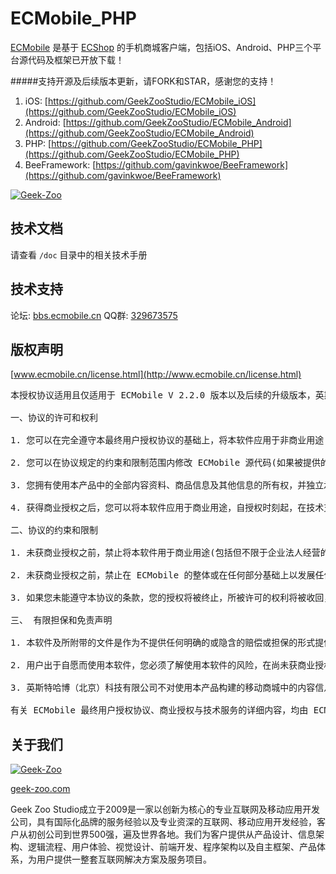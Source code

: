 ECMobile_PHP
================

[ECMobile](http://www.ecmobile.cn) 是基于 [ECShop](http://www.ecshop.com) 的手机商城客户端，包括iOS、Android、PHP三个平台源代码及框架已开放下载！

#####支持开源及后续版本更新，请FORK和STAR，感谢您的支持！

1. iOS: [https://github.com/GeekZooStudio/ECMobile_iOS](https://github.com/GeekZooStudio/ECMobile_iOS)
2. Android: [https://github.com/GeekZooStudio/ECMobile_Android](https://github.com/GeekZooStudio/ECMobile_Android)
3. PHP: [https://github.com/GeekZooStudio/ECMobile_PHP](https://github.com/GeekZooStudio/ECMobile_PHP)
4. BeeFramework: [https://github.com/gavinkwoe/BeeFramework](https://github.com/gavinkwoe/BeeFramework)

[![Geek-Zoo](http://ecmobile.me/images/index/banner-phone-icon-2.png)](http://www.geek-zoo.com)

## 技术文档

请查看 `/doc` 目录中的相关技术手册

## 技术支持

论坛: [bbs.ecmobile.cn](http://bbs.ecmobile.cn)
QQ群: [329673575](329673575)

## 版权声明

[www.ecmobile.cn/license.html](http://www.ecmobile.cn/license.html)

<pre>
本授权协议适用且仅适用于 ECMobile V 2.2.0 版本以及后续的升级版本，英斯特哈博（北京）科技有限公司拥有对本授权协议的最终解释权。

一、协议的许可和权利

1. 您可以在完全遵守本最终用户授权协议的基础上，将本软件应用于非商业用途(包括个人用途：不具备法人资格的自然人，以个人名义从事电子商务活动；非盈利性用途：从事非盈利活动的商业机构及非盈利性组织，将 ECMobile 产品用且仅用于产品演示、展示，而并不是用来买卖及盈利的运营活动的)

2. 您可以在协议规定的约束和限制范围内修改 ECMobile 源代码(如果被提供的话)或界面风格以适应您的对移动客户端产品的要求。

3. 您拥有使用本产品中的全部内容资料、商品信息及其他信息的所有权，并独立承担与其内容的相关法律义务。

4. 获得商业授权之后，您可以将本软件应用于商业用途，自授权时刻起，在技术支持期限内拥有通过指定的方式获得指定范围内的技术支持服务。

二、协议的约束和限制

1. 未获商业授权之前，禁止将本软件用于商业用途(包括但不限于企业法人经营的移动端产品、经营性移动端产品以及以盈利为目或实现盈利移动端产品)。

2. 未获商业授权之前，禁止在 ECMobile 的整体或在任何部分基础上以发展任何派生版本、修改版本或第三方版本用于重新分发。

3. 如果您未能遵守本协议的条款，您的授权将被终止，所被许可的权利将被收回，并承担相应法律责任。

三、 有限担保和免责声明

1. 本软件及所附带的文件是作为不提供任何明确的或隐含的赔偿或担保的形式提供的。

2. 用户出于自愿而使用本软件，您必须了解使用本软件的风险，在尚未获商业授权之前，我们不承诺提供任何形式的技术支持、使用担保，也不承担任何因使用本软件而产生问题的相关责任。

3. 英斯特哈博（北京）科技有限公司不对使用本产品构建的移动商城中的内容信息承担责任，但在不侵犯用户隐私信息的前提下，保留以任何方式获取用户及商品信息的权利。

有关 ECMobile 最终用户授权协议、商业授权与技术服务的详细内容，均由 ECMobile 官方网站独家提供。 英斯特哈博（北京）科技有限公司拥有在不事先通知的情况下，修改授权协议的权力，修改后的协议对改变之日起的新授权用户生效。 电子文本形式的授权协议如同双方书面签署的协议一样，具有完全的和等同的法律效力。您一旦开始修改、安装或使用 ECMobile 产品，即被视为完全理解并接受本协议的各项条款，在享有上述条款授予的权力的同时， 受到相关的约束和限制。协议许可范围以外的行为，将直接违反本授权协议并构成侵权，我们有权随时终止授权，责令停止损害，并保留追究相关责任的权力。
</pre>

## 关于我们

[![Geek-Zoo](http://geek-zoo.com/images/logo-01.png)](http://www.geek-zoo.com)

[geek-zoo.com](http://www.geek-zoo.com)

Geek Zoo Studio成立于2009是一家以创新为核心的专业互联网及移动应用开发公司，具有国际化品牌的服务经验以及专业资深的互联网、移动应用开发经验，客户从初创公司到世界500强，遍及世界各地。我们为客户提供从产品设计、信息架构、逻辑流程、用户体验、视觉设计、前端开发、程序架构以及自主框架、产品体系，为用户提供一整套互联网解决方案及服务项目。
